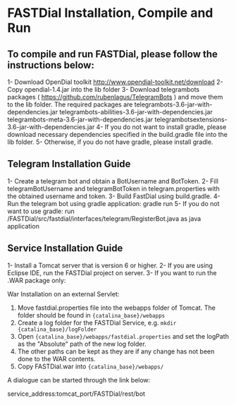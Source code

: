 # FASTDial Installation, Compile and Run

## To compile and run FASTDial, please follow the instructions below:
1- Download OpenDial toolkit http://www.opendial-toolkit.net/download
2- Copy opendial-1.4.jar into the lib folder
3- Download telegrambots packages ( https://github.com/rubenlagus/TelegramBots ) and move them to
   the lib folder. The required packages are 
   telegrambots-3.6-jar-with-dependencies.jar
   telegrambots-abilities-3.6-jar-with-dependencies.jar 
   telegrambots-meta-3.6-jar-with-dependencies.jar
   telegrambotsextensions-3.6-jar-with-dependencies.jar
4- If you do not want to install gradle, please download necessary dependencies specified in the build.gradle file into the lib folder.
5- Otherwise, if you do not have gradle, please install gradle.

## Telegram Installation Guide
1- Create a telegram bot and obtain a BotUsername and BotToken.
2- Fill telegramBotUsername and telegramBotToken in telegram.properties with the obtained username and token.
3- Build FastDial using build.gradle.
4- Run the telegram bot using gradle application: gradle run
5- If you do not want to use gradle: run /FASTDial/src/fastdial/interfaces/telegram/RegisterBot.java as java application


## Service Installation Guide

1- Install a Tomcat server that is version 6 or higher.
2- If you are using Eclipse IDE, run the FASTDial project on server. 
3- If you want to run the .WAR package only:

War Installation on an external Servlet:
1. Move fastdial.properties file into the webapps folder of Tomcat. The folder should be found in `{catalina_base}/webapps`
2. Create a log folder for the FASTDial Service, e.g. `mkdir {catalina_base}/logFolder`
3. Open `{catalina_base}/webapps/fastdial.properties` and set the logPath as the "Absolute" path of the new log folder.
4. The other paths can be kept as they are if any change has not been done to the WAR contents.
5. Copy FASTDial.war into `{catalina_base}/webapps/`

A dialogue can be started through the link below:

service_address:tomcat_port/FASTDial/rest/bot
